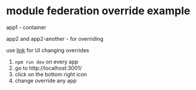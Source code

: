 <h1>module federation override example </h1>
<p>app1 - container</p>
<p>app2 and app2-another - for overriding</p>
<p>use <a href="https://cdn.jsdelivr.net/npm/module-federation-overrides@1.2.0/dist/index.js">link</a> for UI changing overrides</p>

1)  ``npm run dev`` on every app
2) go to http://localhost:3001/
3) click on the bottom right icon
4) change override any app
